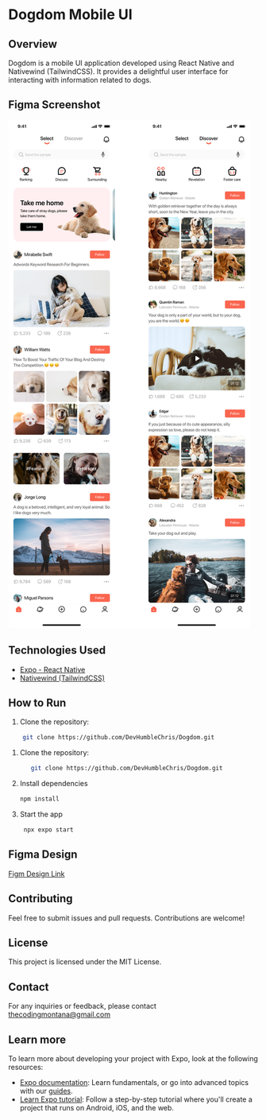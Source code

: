 Dogdom Mobile UI
=====================================

Overview
--------

Dogdom is a mobile UI application developed using React Native and Nativewind (TailwindCSS). It provides a delightful user interface for interacting with information related to dogs.

Figma Screenshot
-----------

<img src="./assets/images/dogdom.png" alt="dogdom" />

Technologies Used
-----------------

- [Expo - React Native](https://expo.dev/)
- [Nativewind (TailwindCSS)](https://www.nativewind.dev/)

How to Run
----------

1. Clone the repository:

```bash
    git clone https://github.com/DevHumbleChris/Dogdom.git
```

1. Clone the repository:

   ```bash
      git clone https://github.com/DevHumbleChris/Dogdom.git
   ```

2. Install dependencies

   ```bash
   npm install
   ```

3. Start the app

   ```bash
    npx expo start
   ```

Figma Design
--------------

[Figm Design Link](https://www.figma.com/design/boLYVNBFQFtpPIMreeFyP2/Dogdom-UI-kits-(Community)?m=auto&t=OyNA1BakAgB96i8S-1)

Contributing
------------

Feel free to submit issues and pull requests. Contributions are welcome!

License
-------

This project is licensed under the MIT License.

Contact
---------------

For any inquiries or feedback, please contact [thecodingmontana@gmail.com](thecodingmontana@gmail.com)

Learn more
---------------

To learn more about developing your project with Expo, look at the following resources:

- [Expo documentation](https://docs.expo.dev/): Learn fundamentals, or go into advanced topics with our [guides](https://docs.expo.dev/guides).
- [Learn Expo tutorial](https://docs.expo.dev/tutorial/introduction/): Follow a step-by-step tutorial where you'll create a project that runs on Android, iOS, and the web.
